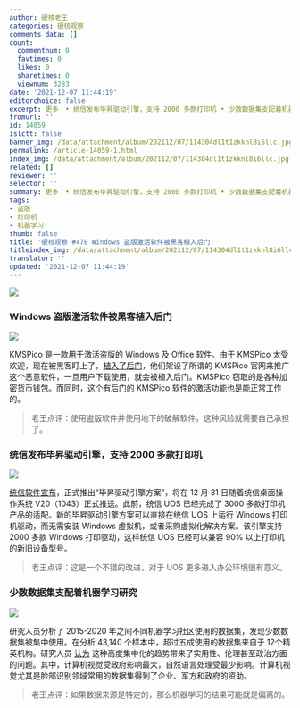 ```yaml
---
author: 硬核老王
categories: 硬核观察
comments_data: []
count:
  commentnum: 0
  favtimes: 0
  likes: 0
  sharetimes: 0
  viewnum: 3283
date: '2021-12-07 11:44:19'
editorchoice: false
excerpt: 更多：• 统信发布毕昇驱动引擎，支持 2000 多款打印机 • 少数数据集支配着机器学习研究
fromurl: ''
id: 14059
islctt: false
banner_img: /data/attachment/album/202112/07/114304dl1t1zkknl8i6llc.jpg
permalink: /article-14059-1.html
index_img: /data/attachment/album/202112/07/114304dl1t1zkknl8i6llc.jpg
related: []
reviewer: ''
selector: ''
summary: 更多：• 统信发布毕昇驱动引擎，支持 2000 多款打印机 • 少数数据集支配着机器学习研究
tags:
- 盗版
- 打印机
- 机器学习
thumb: false
title: '硬核观察 #478 Windows 盗版激活软件被黑客植入后门'
titleindex_img: /data/attachment/album/202112/07/114304dl1t1zkknl8i6llc.jpg
translator: ''
updated: '2021-12-07 11:44:19'
---
```


![](/data/attachment/album/202112/07/114304dl1t1zkknl8i6llc.jpg)


### Windows 盗版激活软件被黑客植入后门


![](/data/attachment/album/202112/07/114313grzmuu5urphu1x4p.jpg)


KMSPico 是一款用于激活盗版的 Windows 及 Office 软件。由于 KMSPico 太受欢迎，现在被黑客盯上了，[植入了后门](https://fossbytes.com/kmsindex_imgo-malware-cryptocurrency-wallet/)，他们架设了所谓的 KMSPico 官网来推广这个恶意软件，一旦用户下载使用，就会被植入后门。KMSPico 窃取的是各种加密货币钱包。而同时，这个有后门的 KMSPico 软件的激活功能也是能正常工作的。



> 
> 老王点评：使用盗版软件并使用地下的破解软件，这种风险就需要自己承担了。
> 
> 
> 


### 统信发布毕昇驱动引擎，支持 2000 多款打印机


![](/data/attachment/album/202112/07/114335cp91da3p7a2fcknp.jpg)


[统信软件宣布](https://www.uniontech.com/next/toindex_img/uos2021)，正式推出“毕昇驱动引擎方案”，将在 12 月 31 日随着统信桌面操作系统 V20（1043）正式推送。此前，统信 UOS 已经完成了 3000 多款打印机产品的适配。新的毕昇驱动引擎方案可以直接在统信 UOS 上运行 Windows 打印机驱动，而无需安装 Windows 虚拟机，或者采购虚拟化解决方案。该引擎支持 2000 多款 Windows 打印驱动，这样统信 UOS 已经可以兼容 90% 以上打印机的新旧设备型号。



> 
> 老王点评：这是一个不错的改进，对于 UOS 更多进入办公环境很有意义。
> 
> 
> 


### 少数数据集支配着机器学习研究


![](/data/attachment/album/202112/07/114357zs02xx2zx1n042e6.jpg)


研究人员分析了 2015-2020 年之间不同机器学习社区使用的数据集，发现少数数据集被集中使用。在分析 43,140 个样本中，超过五成使用的数据集来自于 12个精英机构。研究人员 [认为](https://www.unite.ai/a-cartel-of-influential-datasets-are-dominating-machine-learning-research-new-study-suggests/) 这种高度集中化的趋势带来了实用性、伦理甚至政治方面的问题。其中，计算机视觉受政府影响最大，自然语言处理受最少影响。计算机视觉尤其是脸部识别领域常用的数据集得到了企业、军方和政府的资助。



> 
> 老王点评：如果数据来源是特定的，那么机器学习的结果可能就是偏离的。
> 
> 
>